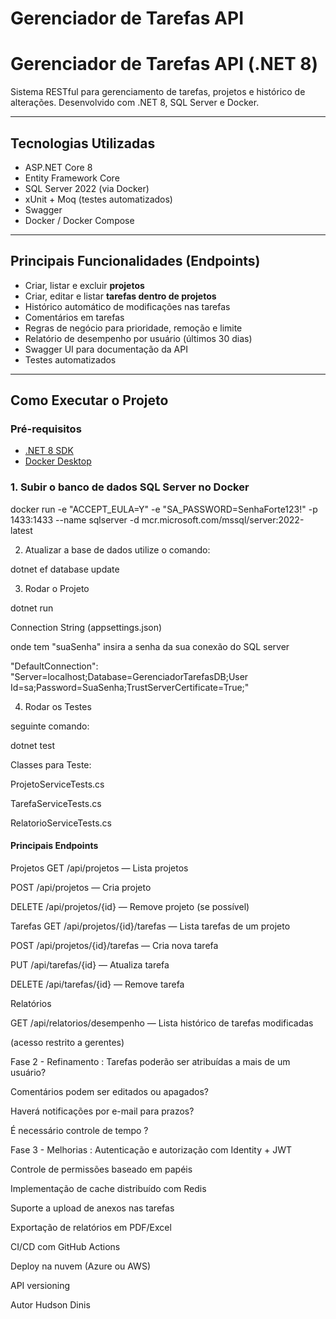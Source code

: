 # Gerenciador de Tarefas API

#  Gerenciador de Tarefas API (.NET 8)

Sistema RESTful para gerenciamento de tarefas, projetos e histórico de alterações. Desenvolvido com .NET 8, SQL Server e Docker.

---

##  Tecnologias Utilizadas

- ASP.NET Core 8
- Entity Framework Core
- SQL Server 2022 (via Docker)
- xUnit + Moq (testes automatizados)
- Swagger
- Docker / Docker Compose

---

## Principais Funcionalidades (Endpoints)

- Criar, listar e excluir **projetos**
- Criar, editar e listar **tarefas dentro de projetos**
- Histórico automático de modificações nas tarefas
- Comentários em tarefas
- Regras de negócio para prioridade, remoção e limite
- Relatório de desempenho por usuário (últimos 30 dias)
- Swagger UI para documentação da API
- Testes automatizados 
---

##  Como Executar o Projeto

###  Pré-requisitos

- [.NET 8 SDK](https://dotnet.microsoft.com)
- [Docker Desktop](https://www.docker.com/products/docker-desktop)

###  1. Subir o banco de dados SQL Server no Docker

docker run -e "ACCEPT_EULA=Y" -e "SA_PASSWORD=SenhaForte123!" -p 1433:1433 --name sqlserver -d mcr.microsoft.com/mssql/server:2022-latest

2. Atualizar a base de dados
utilize o comando:

dotnet ef database update


 3. Rodar o Projeto

dotnet run

Connection String (appsettings.json)

onde tem "suaSenha" insira a senha da sua conexão do SQL server

"DefaultConnection": "Server=localhost;Database=GerenciadorTarefasDB;User Id=sa;Password=SuaSenha;TrustServerCertificate=True;"


 4. Rodar os Testes
 
 seguinte comando: 
 
 dotnet test
 
 Classes para Teste:

ProjetoServiceTests.cs

TarefaServiceTests.cs

RelatorioServiceTests.cs



#### Principais Endpoints
 
 Projetos
GET /api/projetos — Lista projetos

POST /api/projetos — Cria projeto

DELETE /api/projetos/{id} — Remove projeto (se possível)


 Tarefas
GET /api/projetos/{id}/tarefas — Lista tarefas de um projeto

POST /api/projetos/{id}/tarefas — Cria nova tarefa

PUT /api/tarefas/{id} — Atualiza tarefa

DELETE /api/tarefas/{id} — Remove tarefa


Relatórios

GET /api/relatorios/desempenho — Lista histórico de tarefas modificadas

(acesso restrito a gerentes)

 Fase 2 - Refinamento :
Tarefas poderão ser atribuídas a mais de um usuário?

Comentários podem ser editados ou apagados?

Haverá notificações por e-mail para prazos?

É necessário controle de tempo ?


 Fase 3 - Melhorias :
Autenticação e autorização com Identity + JWT

Controle de permissões baseado em papéis

Implementação de cache distribuído com Redis

Suporte a upload de anexos nas tarefas

Exportação de relatórios em PDF/Excel

CI/CD com GitHub Actions

Deploy na nuvem (Azure ou AWS)

API versioning

Autor
Hudson Dinis







